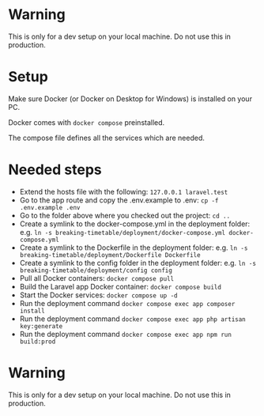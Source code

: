 # Warning

This is only for a dev setup on your local machine. Do not use this in production.

# Setup

Make sure Docker (or Docker on Desktop for Windows) is installed on your PC.

Docker comes with `docker compose` preinstalled.

The compose file defines all the services which are needed.

# Needed steps

* Extend the hosts file with the following: `127.0.0.1 laravel.test`
* Go to the app route and copy the .env.example to .env: `cp -f .env.example .env`
* Go to the folder above where you checked out the project: `cd ..`
* Create a symlink to the docker-compose.yml in the deployment folder: e.g. `ln -s breaking-timetable/deployment/docker-compose.yml docker-compose.yml` 
* Create a symlink to the Dockerfile in the deployment folder: e.g. `ln -s breaking-timetable/deployment/Dockerfile Dockerfile` 
* Create a symlink to the config folder in the deployment folder: e.g. `ln -s breaking-timetable/deployment/config config` 
* Pull all Docker containers: `docker compose pull`
* Build the Laravel app Docker container: `docker compose build`
* Start the Docker services: `docker compose up -d`
* Run the deployment command `docker compose exec app composer install`
* Run the deployment command `docker compose exec app php artisan key:generate`
* Run the deployment command `docker compose exec app npm run build:prod`

# Warning

This is only for a dev setup on your local machine. Do not use this in production.
